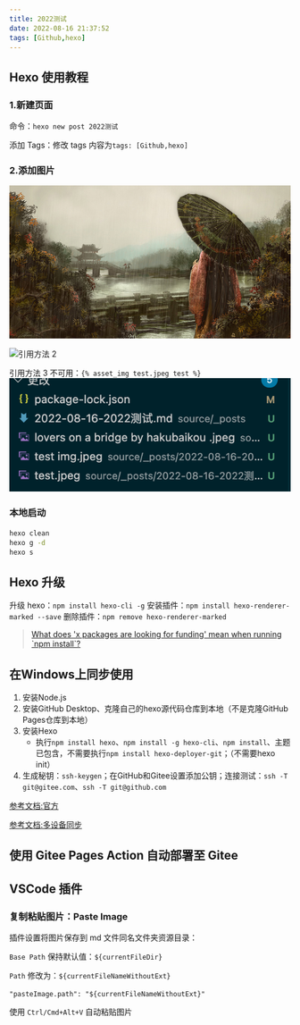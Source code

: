 ```yaml
---
title: 2022测试
date: 2022-08-16 21:37:52
tags: [Github,hexo]
---
```

## Hexo 使用教程

### 1.新建页面

命令：`hexo new post 2022测试`

添加 Tags：修改 tags 内容为`tags: [Github,hexo]`

### 2.添加图片

![引用方法 1](2022-08-16-2022测试/test%20img.jpeg)

<!-- more -->

![引用方法 2](test.jpeg)

引用方法 3 不可用：`{% asset_img test.jpeg test %}`
![截图后一键粘贴图片 Cmd+Alt+V](2022-08-16-2022测试/2022-08-17-00-19-33.png)

### 本地启动

```bash
hexo clean
hexo g -d
hexo s
```

## Hexo 升级

升级 hexo：`npm install hexo-cli -g`
安装插件：`npm install hexo-renderer-marked --save`
删除插件：`npm remove hexo-renderer-marked`

> [What does 'x packages are looking for funding' mean when running \`npm install\`?](https://stackoverflow.com/questions/58972251/what-does-x-packages-are-looking-for-funding-mean-when-running-npm-install)

## 在Windows上同步使用

1. 安装Node.js
2. 安装GitHub Desktop、克隆自己的hexo源代码仓库到本地（不是克隆GitHub Pages仓库到本地）
3. 安装Hexo
   - 执行`npm install hexo`、`npm install -g hexo-cli`、`npm install`、主题已包含，不需要执行`npm install hexo-deployer-git`；（不需要hexo init）
4. 生成秘钥：`ssh-keygen`；在GitHub和Gitee设置添加公钥；连接测试：`ssh -T git@gitee.com`、`ssh -T git@github.com`

[参考文档:官方](https://hexo.io/zh-cn/docs/#%E5%AE%89%E8%A3%85)

[参考文档:多设备同步](https://www.jianshu.com/p/937bda9123da)

## 使用 Gitee Pages Action 自动部署至 Gitee

## VSCode 插件

### 复制粘贴图片：Paste Image

插件设置将图片保存到 md 文件同名文件夹资源目录：

`Base Path` 保持默认值：`${currentFileDir}`

`Path` 修改为：`${currentFileNameWithoutExt}`

`"pasteImage.path": "${currentFileNameWithoutExt}"`

使用 `Ctrl/Cmd+Alt+V` 自动粘贴图片
